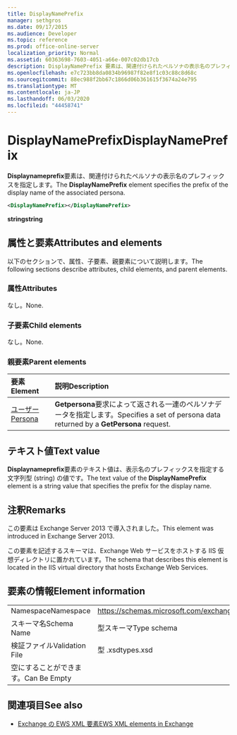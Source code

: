 ```yaml
---
title: DisplayNamePrefix
manager: sethgros
ms.date: 09/17/2015
ms.audience: Developer
ms.topic: reference
ms.prod: office-online-server
localization_priority: Normal
ms.assetid: 60363698-7603-4051-a66e-007c02db17cb
description: DisplayNamePrefix 要素は、関連付けられたペルソナの表示名のプレフィックスを指定します。
ms.openlocfilehash: e7c723bb8da0834b96987f82e8f1c03c88c8d68c
ms.sourcegitcommit: 88ec988f2bb67c1866d06b361615f3674a24e795
ms.translationtype: MT
ms.contentlocale: ja-JP
ms.lasthandoff: 06/03/2020
ms.locfileid: "44458741"
---
```

# <a name="displaynameprefix"></a><span data-ttu-id="5c709-103">DisplayNamePrefix</span><span class="sxs-lookup"><span data-stu-id="5c709-103">DisplayNamePrefix</span></span>

<span data-ttu-id="5c709-104">**Displaynameprefix**要素は、関連付けられたペルソナの表示名のプレフィックスを指定します。</span><span class="sxs-lookup"><span data-stu-id="5c709-104">The **DisplayNamePrefix** element specifies the prefix of the display name of the associated persona.</span></span> 
  
```xml
<DisplayNamePrefix></DisplayNamePrefix>
```

 <span data-ttu-id="5c709-105">**string**</span><span class="sxs-lookup"><span data-stu-id="5c709-105">**string**</span></span>
## <a name="attributes-and-elements"></a><span data-ttu-id="5c709-106">属性と要素</span><span class="sxs-lookup"><span data-stu-id="5c709-106">Attributes and elements</span></span>

<span data-ttu-id="5c709-107">以下のセクションで、属性、子要素、親要素について説明します。</span><span class="sxs-lookup"><span data-stu-id="5c709-107">The following sections describe attributes, child elements, and parent elements.</span></span>
  
### <a name="attributes"></a><span data-ttu-id="5c709-108">属性</span><span class="sxs-lookup"><span data-stu-id="5c709-108">Attributes</span></span>

<span data-ttu-id="5c709-109">なし。</span><span class="sxs-lookup"><span data-stu-id="5c709-109">None.</span></span>
  
### <a name="child-elements"></a><span data-ttu-id="5c709-110">子要素</span><span class="sxs-lookup"><span data-stu-id="5c709-110">Child elements</span></span>

<span data-ttu-id="5c709-111">なし。</span><span class="sxs-lookup"><span data-stu-id="5c709-111">None.</span></span>
  
### <a name="parent-elements"></a><span data-ttu-id="5c709-112">親要素</span><span class="sxs-lookup"><span data-stu-id="5c709-112">Parent elements</span></span>

|<span data-ttu-id="5c709-113">**要素**</span><span class="sxs-lookup"><span data-stu-id="5c709-113">**Element**</span></span>|<span data-ttu-id="5c709-114">**説明**</span><span class="sxs-lookup"><span data-stu-id="5c709-114">**Description**</span></span>|
|:-----|:-----|
|[<span data-ttu-id="5c709-115">ユーザー</span><span class="sxs-lookup"><span data-stu-id="5c709-115">Persona</span></span>](persona.md) <br/> |<span data-ttu-id="5c709-116">**Getpersona**要求によって返される一連のペルソナデータを指定します。</span><span class="sxs-lookup"><span data-stu-id="5c709-116">Specifies a set of persona data returned by a **GetPersona** request.</span></span>  <br/> |
   
## <a name="text-value"></a><span data-ttu-id="5c709-117">テキスト値</span><span class="sxs-lookup"><span data-stu-id="5c709-117">Text value</span></span>

<span data-ttu-id="5c709-118">**Displaynameprefix**要素のテキスト値は、表示名のプレフィックスを指定する文字列型 (string) の値です。</span><span class="sxs-lookup"><span data-stu-id="5c709-118">The text value of the **DisplayNamePrefix** element is a string value that specifies the prefix for the display name.</span></span> 
  
## <a name="remarks"></a><span data-ttu-id="5c709-119">注釈</span><span class="sxs-lookup"><span data-stu-id="5c709-119">Remarks</span></span>

<span data-ttu-id="5c709-120">この要素は Exchange Server 2013 で導入されました。</span><span class="sxs-lookup"><span data-stu-id="5c709-120">This element was introduced in Exchange Server 2013.</span></span>
  
<span data-ttu-id="5c709-121">この要素を記述するスキーマは、Exchange Web サービスをホストする IIS 仮想ディレクトリに置かれています。</span><span class="sxs-lookup"><span data-stu-id="5c709-121">The schema that describes this element is located in the IIS virtual directory that hosts Exchange Web Services.</span></span>
  
## <a name="element-information"></a><span data-ttu-id="5c709-122">要素の情報</span><span class="sxs-lookup"><span data-stu-id="5c709-122">Element information</span></span>

|||
|:-----|:-----|
|<span data-ttu-id="5c709-123">Namespace</span><span class="sxs-lookup"><span data-stu-id="5c709-123">Namespace</span></span>  <br/> |https://schemas.microsoft.com/exchange/services/2006/types  <br/> |
|<span data-ttu-id="5c709-124">スキーマ名</span><span class="sxs-lookup"><span data-stu-id="5c709-124">Schema Name</span></span>  <br/> |<span data-ttu-id="5c709-125">型スキーマ</span><span class="sxs-lookup"><span data-stu-id="5c709-125">Type schema</span></span>  <br/> |
|<span data-ttu-id="5c709-126">検証ファイル</span><span class="sxs-lookup"><span data-stu-id="5c709-126">Validation File</span></span>  <br/> |<span data-ttu-id="5c709-127">型 .xsd</span><span class="sxs-lookup"><span data-stu-id="5c709-127">types.xsd</span></span>  <br/> |
|<span data-ttu-id="5c709-128">空にすることができます。</span><span class="sxs-lookup"><span data-stu-id="5c709-128">Can Be Empty</span></span>  <br/> ||
   
## <a name="see-also"></a><span data-ttu-id="5c709-129">関連項目</span><span class="sxs-lookup"><span data-stu-id="5c709-129">See also</span></span>

- [<span data-ttu-id="5c709-130">Exchange の EWS XML 要素</span><span class="sxs-lookup"><span data-stu-id="5c709-130">EWS XML elements in Exchange</span></span>](ews-xml-elements-in-exchange.md)

